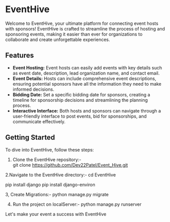 # EventHive

Welcome to EventHive, your ultimate platform for connecting event hosts with sponsors! EventHive is crafted to streamline the process of hosting and sponsoring events, making it easier than ever for organizations to collaborate and create unforgettable experiences.

## Features

- **Event Hosting:** Event hosts can easily add events with key details such as event date, description, lead organization name, and contact email.
- **Event Details:** Hosts can include comprehensive event descriptions, ensuring potential sponsors have all the information they need to make informed decisions.
- **Bidding Date:** Set a specific bidding date for sponsors, creating a timeline for sponsorship decisions and streamlining the planning process.
- **Interactive Interface:** Both hosts and sponsors can navigate through a user-friendly interface to post events, bid for sponsorships, and communicate effectively.

## Getting Started

To dive into EventHive, follow these steps:

1. Clone the EventHive repository:-  
 git clone https://github.com/Dev22Patel/Event_Hive.git

2.Navigate to the EventHive directory:-
cd EventHive

pip install django
pip install django-environ


3, Create Migrations:-
python manage.py migrate

4. Run the project on localServer:-
python manage.py runserver

Let's make your event a success with EventHive
